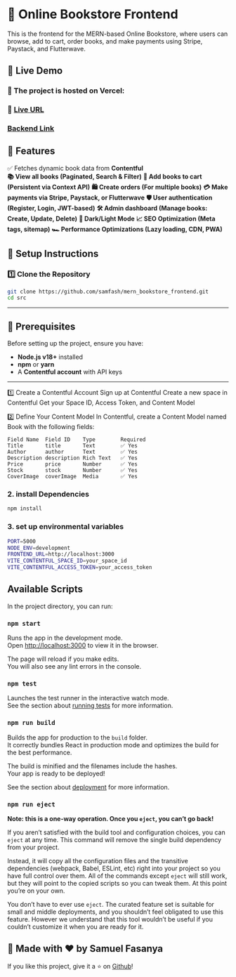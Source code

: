 # 📖 Online Bookstore Frontend

This is the frontend for the MERN-based Online Bookstore, where users can browse, add to cart, order books, and make payments using Stripe, Paystack, and Flutterwave.

## 🚀 Live Demo
### 📌 The project is hosted on Vercel:
###  🔗 [Live URL](https://safas-book-store.vercel.app/)
### [Backend Link](https://github.com/samfash/mern_bookstore_backend.git)

## 📌 Features
✅ Fetches dynamic book data from **Contentful**  
**📚 View all books (Paginated, Search & Filter)**
**🛒 Add books to cart (Persistent via Context API)**
**🛍️ Create orders (For multiple books)**
**💳 Make payments via Stripe, Paystack, or Flutterwave**
**🛡️ User authentication (Register, Login, JWT-based)**
**🛠️ Admin dashboard (Manage books: Create, Update, Delete)**
**🌙 Dark/Light Mode**
**📈 SEO Optimization (Meta tags, sitemap)**
**🏎️ Performance Optimizations (Lazy loading, CDN, PWA)**

## **📌 Setup Instructions**
### **1️⃣ Clone the Repository**
```bash
git clone https://github.com/samfash/mern_bookstore_frontend.git
cd src
```

---

## **📌 Prerequisites**
Before setting up the project, ensure you have:
- **Node.js v18+** installed
- **npm** or **yarn**
- A **Contentful account** with API keys

---

1️⃣ Create a Contentful Account
    Sign up at Contentful
    Create a new space in Contentful
    Get your Space ID, Access Token, and Content Model

2️⃣ Define Your Content Model
    In Contentful, create a Content Model named Book with the following fields:
```
Field Name	Field ID	Type	    Required
Title	    title	    Text	    ✅ Yes
Author	    author	    Text	    ✅ Yes
Description	description	Rich Text	✅ Yes
Price	    price	    Number	    ✅ Yes
Stock	    stock	    Number	    ✅ Yes
CoverImage	coverImage	Media	    ✅ Yes
```

### **2. install Dependencies**
```bash
npm install
```
### **3. set up environmental variables**
```bash
PORT=5000
NODE_ENV=development
FRONTEND_URL=http://localhost:3000
VITE_CONTENTFUL_SPACE_ID=your_space_id
VITE_CONTENTFUL_ACCESS_TOKEN=your_access_token
```
## Available Scripts

In the project directory, you can run:

### `npm start`

Runs the app in the development mode.\
Open [http://localhost:3000](http://localhost:3000) to view it in the browser.

The page will reload if you make edits.\
You will also see any lint errors in the console.

### `npm test`

Launches the test runner in the interactive watch mode.\
See the section about [running tests](https://facebook.github.io/create-react-app/docs/running-tests) for more information.

### `npm run build`

Builds the app for production to the `build` folder.\
It correctly bundles React in production mode and optimizes the build for the best performance.

The build is minified and the filenames include the hashes.\
Your app is ready to be deployed!

See the section about [deployment](https://facebook.github.io/create-react-app/docs/deployment) for more information.

### `npm run eject`

**Note: this is a one-way operation. Once you `eject`, you can’t go back!**

If you aren’t satisfied with the build tool and configuration choices, you can `eject` at any time. This command will remove the single build dependency from your project.

Instead, it will copy all the configuration files and the transitive dependencies (webpack, Babel, ESLint, etc) right into your project so you have full control over them. All of the commands except `eject` will still work, but they will point to the copied scripts so you can tweak them. At this point you’re on your own.

You don’t have to ever use `eject`. The curated feature set is suitable for small and middle deployments, and you shouldn’t feel obligated to use this feature. However we understand that this tool wouldn’t be useful if you couldn’t customize it when you are ready for it.

## 🚀 Made with ❤️ by Samuel Fasanya
If you like this project, give it a ⭐ on [Github](https://github.com/samfash)!


